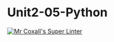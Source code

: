 # Unit2-05-Python
[![Mr Coxall's Super Linter](https://github.com/ICS3U-Programming-MinabB/Unit2-05-Python/workflows/Mr%20Coxall's%20Super%20Linter/badge.svg)](https://github.com/ICS3U-Programming-MinabB/Unit2-05-Python/actions/)
